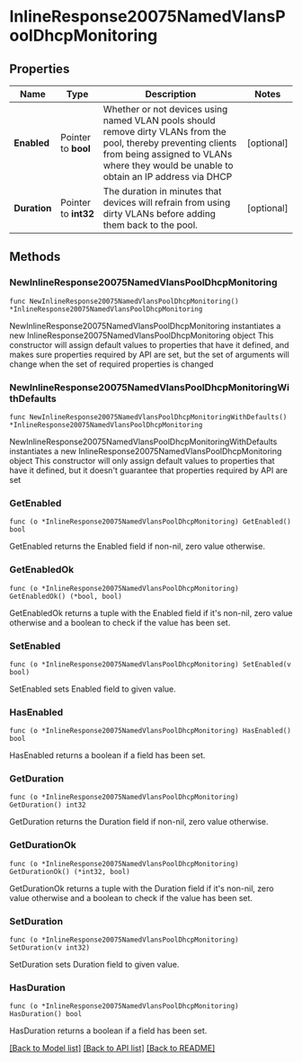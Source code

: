 # InlineResponse20075NamedVlansPoolDhcpMonitoring

## Properties

Name | Type | Description | Notes
------------ | ------------- | ------------- | -------------
**Enabled** | Pointer to **bool** | Whether or not devices using named VLAN pools should remove dirty VLANs from the pool, thereby preventing clients from being assigned to VLANs where they would be unable to obtain an IP address via DHCP | [optional] 
**Duration** | Pointer to **int32** | The duration in minutes that devices will refrain from using dirty VLANs before adding them back to the pool. | [optional] 

## Methods

### NewInlineResponse20075NamedVlansPoolDhcpMonitoring

`func NewInlineResponse20075NamedVlansPoolDhcpMonitoring() *InlineResponse20075NamedVlansPoolDhcpMonitoring`

NewInlineResponse20075NamedVlansPoolDhcpMonitoring instantiates a new InlineResponse20075NamedVlansPoolDhcpMonitoring object
This constructor will assign default values to properties that have it defined,
and makes sure properties required by API are set, but the set of arguments
will change when the set of required properties is changed

### NewInlineResponse20075NamedVlansPoolDhcpMonitoringWithDefaults

`func NewInlineResponse20075NamedVlansPoolDhcpMonitoringWithDefaults() *InlineResponse20075NamedVlansPoolDhcpMonitoring`

NewInlineResponse20075NamedVlansPoolDhcpMonitoringWithDefaults instantiates a new InlineResponse20075NamedVlansPoolDhcpMonitoring object
This constructor will only assign default values to properties that have it defined,
but it doesn't guarantee that properties required by API are set

### GetEnabled

`func (o *InlineResponse20075NamedVlansPoolDhcpMonitoring) GetEnabled() bool`

GetEnabled returns the Enabled field if non-nil, zero value otherwise.

### GetEnabledOk

`func (o *InlineResponse20075NamedVlansPoolDhcpMonitoring) GetEnabledOk() (*bool, bool)`

GetEnabledOk returns a tuple with the Enabled field if it's non-nil, zero value otherwise
and a boolean to check if the value has been set.

### SetEnabled

`func (o *InlineResponse20075NamedVlansPoolDhcpMonitoring) SetEnabled(v bool)`

SetEnabled sets Enabled field to given value.

### HasEnabled

`func (o *InlineResponse20075NamedVlansPoolDhcpMonitoring) HasEnabled() bool`

HasEnabled returns a boolean if a field has been set.

### GetDuration

`func (o *InlineResponse20075NamedVlansPoolDhcpMonitoring) GetDuration() int32`

GetDuration returns the Duration field if non-nil, zero value otherwise.

### GetDurationOk

`func (o *InlineResponse20075NamedVlansPoolDhcpMonitoring) GetDurationOk() (*int32, bool)`

GetDurationOk returns a tuple with the Duration field if it's non-nil, zero value otherwise
and a boolean to check if the value has been set.

### SetDuration

`func (o *InlineResponse20075NamedVlansPoolDhcpMonitoring) SetDuration(v int32)`

SetDuration sets Duration field to given value.

### HasDuration

`func (o *InlineResponse20075NamedVlansPoolDhcpMonitoring) HasDuration() bool`

HasDuration returns a boolean if a field has been set.


[[Back to Model list]](../README.md#documentation-for-models) [[Back to API list]](../README.md#documentation-for-api-endpoints) [[Back to README]](../README.md)


